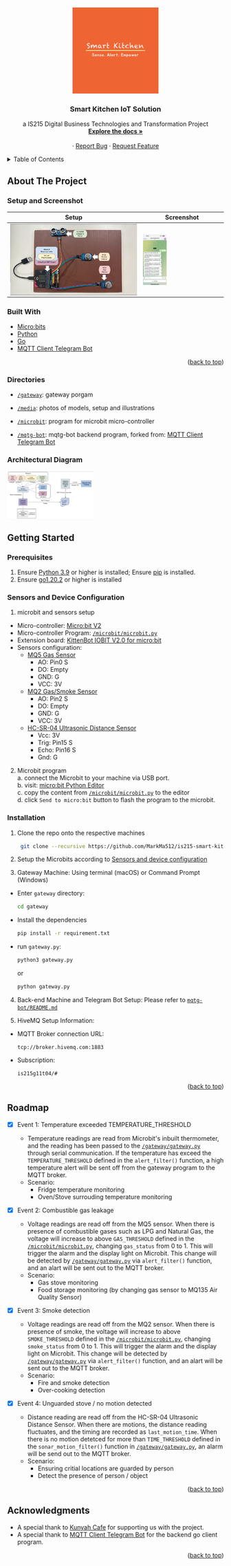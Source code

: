 <div id="top"></div>
<!--
*** Template from: https://github.com/othneildrew/Best-README-Template
*** Thanks for checking out the Best-README-Template. If you have a suggestion
*** that would make this better, please fork the repo and create a pull request
*** or simply open an issue with the tag "enhancement".
*** Don't forget to give the project a star!
*** Thanks again! Now go create something AMAZING! :D
-->

<!-- PROJECT LOGO -->
<br />
<div align="center">
  <a href="https://github.com/MarkMa512/is215-smart-kitchen">
    <img src="media/logo.png" alt="Logo" width="200" >
  </a>

<h3 align="center">Smart Kitchen IoT Solution</h3>

  <p align="center">
    a IS215 Digital Business Technologies and Transformation Project
    <br />
    <a href="https://github.com/MarkMa512/is215-smart-kitchen"><strong>Explore the docs »</strong></a>
    <br />
    <br />
    <!-- <a href="https://youtu.be/VCjBWMjaBcI">View Video Demo</a> -->
    ·
    <a href="https://github.com/MarkMa512/is215-smart-kitchen/issues">Report Bug</a>
    ·
    <a href="https://github.com/MarkMa512/is215-smart-kitchen/issues">Request Feature</a>
  </p>
</div>

<!-- TABLE OF CONTENTS -->
<details>
  <summary>Table of Contents</summary>
  <ol>
    <li>
      <a href="#about-the-project">About The Project</a>
      <ul>
        <li><a href="#setup-and-screenshot">Dashboard Screenshoot</a></li>
        <!-- <li><a href="#video-demo">Video Demo</a></li> -->
        <li><a href="#built-with">Built With</a></li>
        <li><a href="#directories">Directories</a></li>
        <li><a href="#architectural-diagram">Architectural Diagram</a></li>
      </ul>
    </li>
    <li>
      <a href="#getting-started">Getting Started</a>
      <ul>
        <li><a href="#prerequisites">Prerequisites</a></li>
        <li><a href="#sensors-and-device-configuration">Sensors and device configuration</a></li>
        <li><a href="#installation">Installation</a></li>
      </ul>
    </li>
    <li><a href="#roadmap">Roadmap</a></li>
    <li><a href="#acknowledgments">Acknowledgments</a></li>
  </ol>
</details>



<!-- ABOUT THE PROJECT -->
## About The Project

### Setup and Screenshot
| Setup  | Screenshot |
| ------------- | ------------- |
| <img align="center" src="media/setup.png" style="display: inline-block; margin: 0 auto; max-width: 100%"> | <img align="center" src="media/bot_screenshot.png" style="display: inline-block; margin: 0 auto; max-width:30%"> |


<!-- ### Video Demo -->
<!-- [![Video Demo](https://img.youtube.com/vi/VCjBWMjaBcI/0.jpg)](https://www.youtube.com/watch?v=VCjBWMjaBcI) -->


### Built With
* [Micro:bits](https://microbit.org/)
* [Python](https://www.python.org)
* [Go](https://go.dev)
* [MQTT Client Telegram Bot](https://github.com/xDWart/mqtg-bot)


<p align="right">(<a href="#top">back to top</a>)</p>

### Directories
- [`/gateway`](https://github.com/MarkMa512/is215-smart-kitchen/tree/master/gateway): gateway porgam

- [`/media`](https://github.com/MarkMa512/is215-smart-kitchen/tree/master/media): photos of models, setup and illustrations

- [`/microbit`](https://github.com/MarkMa512/is215-smart-kitchen/tree/master/microbit): program for microbit micro-controller

- [`/mqtg-bot`](https://github.com/MarkMa512/mqtg-bot/tree/5c6da98b886681b305d1b75946812976c5dbb883): mqtg-bot backend program, forked from: [MQTT Client Telegram Bot](https://github.com/xDWart/mqtg-bot)




### Architectural Diagram

<img
  align="center"
  src="media/architectural_design.png"
  alt="dashboard_table"
  title="dashboard_table"
  style="display: inline-block; margin: 0 auto; max-width: 200px">


<!-- GETTING STARTED -->
## Getting Started

### Prerequisites
1. Ensure [Python 3.9](https://www.python.org/downloads/) or higher is installed; Ensure [pip](https://pip.pypa.io/en/stable/installation/) is installed. 
2. Ensure [go1.20.2](https://go.dev/doc/install) or higher is installed

### Sensors and Device Configuration
1. microbit and sensors setup 
- Micro-controller: [Micro:bit V2](https://microbit.org/new-microbit/)
- Micro-controller Program: [`/microbit/microbit.py`](https://github.com/MarkMa512/is215-smart-kitchen/blob/master/microbit/microbit.py) 
- Extension board: [KittenBot IOBIT V2.0 for micro:bit](https://www.kittenbot.cc/products/kittenbot-iobit-v2-0-for-microbit) 
- Sensors configuration: 
  - [MQ5 Gas Sensor](https://wiki.seeedstudio.com/Grove-Gas_Sensor-MQ5/)
    - AO: Pin0 S
    - DO: Empty
    - GND: G
    - VCC: 3V
  - [MQ2 Gas/Smoke Sensor](https://wiki.seeedstudio.com/Grove-Gas_Sensor-MQ2/)
    - AO: Pin2 S
    - DO: Empty
    - GND: G
    - VCC: 3V
  - [HC-SR-04 Ultrasonic Distance Sensor](https://randomnerdtutorials.com/complete-guide-for-ultrasonic-sensor-hc-sr04/)
    - Vcc: 3V
    - Trig: Pin15 S
    - Echo: Pin16 S
    - Gnd: G

2. Microbit program  
  a. connect the Microbit to your machine via USB port.  
  b. visit: [micro:bit Python Editor](https://python.microbit.org/v/3)  
  c. copy the content from [`/microbit/microbit.py`](https://github.com/MarkMa512/is215-smart-kitchen/blob/master/microbit/microbit.py) to the editor  
  d. click `Send to micro:bit` button to flash the program to the microbit.  

### Installation

1. Clone the repo onto the respective machines
   ```sh
    git clone --recursive https://github.com/MarkMa512/is215-smart-kitchen.git
   ```
2. Setup the Microbits according to <a href="#sensors-and-device-configuration">Sensors and device configuration</a>

3. Gateway Machine: Using terminal (macOS) or Command Prompt (Windows)  
  - Enter `gateway` directory:  
    ```sh 
    cd gateway
    ```
  - Install the dependencies 
    ```sh
    pip install -r requirement.txt
    ```
  - run `gateway.py`:  
    ```sh
    python3 gateway.py
    ```
    or 
    ```sh
    python gateway.py
    ```

4. Back-end Machine and Telegram Bot Setup: Please refer to [`mqtg-bot/README.md`](https://github.com/MarkMa512/mqtg-bot)

5. HiveMQ Setup Information:  
  - MQTT Broker connection URL: 
    ```
    tcp://broker.hivemq.com:1883
    ```
  - Subscription: 
    ```
    is215g11t04/#
    ```

<p align="right">(<a href="#top">back to top</a>)</p>


<!-- ROADMAP -->
## Roadmap
- [x] Event 1: Temperature exceeded TEMPERATURE_THRESHOLD 
  - Temperature readings are read from Microbit's inbuilt thermometer, and the reading has been passed to the [`/gateway/gateway.py`](https://github.com/MarkMa512/is215-smart-kitchen/blob/master/gateway/gateway.py) through serial communication. If the temperature has exceed the `TEMPERATURE_THRESHOLD` defined in the `alert_filter()` function, a high temperature alert will be sent off from the gateway program to the MQTT broker. 
  - Scenario: 
    - Fridge temperature monitoring 
    - Oven/Stove surrouding temperature monitoring

- [x] Event 2: Combustible gas leakage
  - Voltage readings are read off from the MQ5 sensor. When there is presence of combustible gases such as LPG and Natural Gas, the voltage will increase to above `GAS_THRESHOLD` defined in the [`/microbit/microbit.py`](https://github.com/MarkMa512/is215-smart-kitchen/blob/master/microbit/microbit.py), changing `gas_status` from 0 to 1. This will trigger the alarm and the display light on Microbit. This change will be detected by [`/gateway/gateway.py`](https://github.com/MarkMa512/is215-smart-kitchen/blob/master/gateway/gateway.py) via `alert_filter()` function, and an alart will be sent out to the MQTT broker. 
  - Scenario: 
    - Gas stove monitoring
    - Food storage monitoring (by changing gas sensor to MQ135 Air Quality Sensor)

- [x] Event 3: Smoke detection
  - Voltage readings are read off from the MQ2 sensor. When there is presence of smoke, the voltage will increase to above `SMOKE_THRESHOLD` defined in the [`/microbit/microbit.py`](https://github.com/MarkMa512/is215-smart-kitchen/blob/master/microbit/microbit.py), changing `smoke_status` from 0 to 1. This will trigger the alarm and the display light on Microbit. This change will be detected by [`/gateway/gateway.py`](https://github.com/MarkMa512/is215-smart-kitchen/blob/master/gateway/gateway.py) via `alert_filter()` function, and an alart will be sent out to the MQTT broker. 
  - Scenario: 
    - Fire and smoke detection
    - Over-cooking detection

- [x] Event 4: Unguarded stove / no motion detected
    - Distance reading are read off from the HC-SR-04 Ultrasonic Distance Sensor. When there are motions, the distance reading fluctuates, and the timing are recorded as `last_motion_time`. When there is no motion detetced for more than `TIME_THRESHOLD` defined in the `sonar_motion_filter()` function in [`/gateway/gateway.py`](https://github.com/MarkMa512/is215-smart-kitchen/blob/master/gateway/gateway.py), an alarm will be send out to the MQTT broker. 
    - Scenario: 
      - Ensuring critial locations are guarded by person
      - Detect the presence of person / object


<p align="right">(<a href="#top">back to top</a>)</p>


<!-- ACKNOWLEDGMENTS -->
## Acknowledgments
- A special thank to [Kunyah Cafe](https://www.fortitudeculina.org/) for supporting us with the project. 
- A special thank to [MQTT Client Telegram Bot](https://github.com/xDWart/mqtg-bot) for the backend go client program. 

<p align="right">(<a href="#top">back to top</a>)</p>